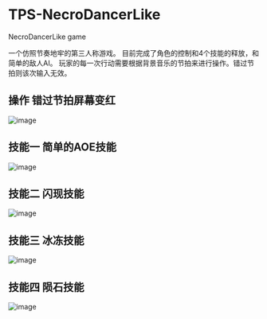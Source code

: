 # TPS-NecroDancerLike
NecroDancerLike game

一个仿照节奏地牢的第三人称游戏。
目前完成了角色的控制和4个技能的释放，和简单的敌人AI。
玩家的每一次行动需要根据背景音乐的节拍来进行操作。错过节拍则该次输入无效。

## 操作 错过节拍屏幕变红

![image](https://github.com/hjc00/TPS-NecroDancerLike/blob/master/gifs/tps1.gif)

## 技能一 简单的AOE技能

![image](https://github.com/hjc00/TPS-NecroDancerLike/blob/master/gifs/tps2.gif)

## 技能二 闪现技能

![image](https://github.com/hjc00/TPS-NecroDancerLike/blob/master/gifs/tps3.gif)

## 技能三 冰冻技能

![image](https://github.com/hjc00/TPS-NecroDancerLike/blob/master/gifs/tps4.gif)

## 技能四 陨石技能

![image](https://github.com/hjc00/TPS-NecroDancerLike/blob/master/gifs/tps5.gif)
